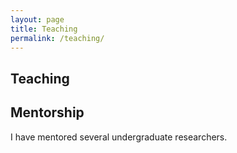 ```yaml
---
layout: page
title: Teaching 
permalink: /teaching/
---
```


## Teaching

## Mentorship

I have mentored several undergraduate researchers.
